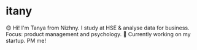 # itany
😊 Hi! I'm Tanya from Nizhny. I study at HSE & analyse data for business. Focus: product management and psychology. 🚀 Currently working on my startup. PM me!
